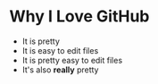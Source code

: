 # Why I Love GitHub

* It is pretty
* It is easy to edit files
* It is pretty easy to edit files
* It's also **really** pretty
